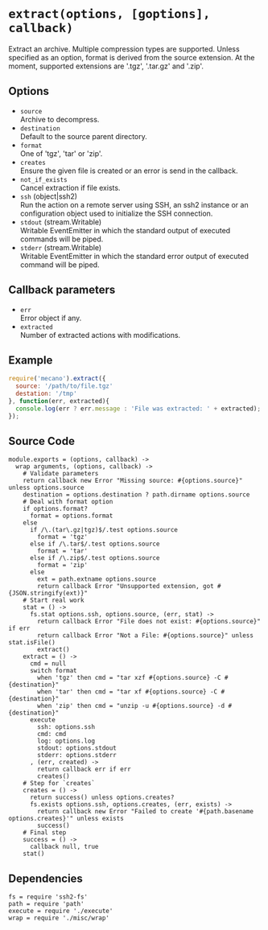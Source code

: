 
# `extract(options, [goptions], callback)`

Extract an archive. Multiple compression types are supported. Unless
specified as an option, format is derived from the source extension. At the
moment, supported extensions are '.tgz', '.tar.gz' and '.zip'.

## Options

*   `source`   
    Archive to decompress.   
*   `destination`   
    Default to the source parent directory.   
*   `format`   
    One of 'tgz', 'tar' or 'zip'.
*   `creates`   
    Ensure the given file is created or an error is send in the callback.   
*   `not_if_exists`   
    Cancel extraction if file exists.   
*   `ssh` (object|ssh2)   
    Run the action on a remote server using SSH, an ssh2 instance or an
    configuration object used to initialize the SSH connection.   
*   `stdout` (stream.Writable)   
    Writable EventEmitter in which the standard output of executed commands will
    be piped.   
*   `stderr` (stream.Writable)   
    Writable EventEmitter in which the standard error output of executed command
    will be piped.   

## Callback parameters

*   `err`   
    Error object if any.   
*   `extracted`   
    Number of extracted actions with modifications.   

## Example

```javascript
require('mecano').extract({
  source: '/path/to/file.tgz'
  destation: '/tmp'
}, function(err, extracted){
  console.log(err ? err.message : 'File was extracted: ' + extracted);
});
```

## Source Code

    module.exports = (options, callback) ->
      wrap arguments, (options, callback) ->
        # Validate parameters
        return callback new Error "Missing source: #{options.source}" unless options.source
        destination = options.destination ? path.dirname options.source
        # Deal with format option
        if options.format?
          format = options.format
        else
          if /\.(tar\.gz|tgz)$/.test options.source
            format = 'tgz'
          else if /\.tar$/.test options.source
            format = 'tar'
          else if /\.zip$/.test options.source
            format = 'zip'
          else
            ext = path.extname options.source
            return callback Error "Unsupported extension, got #{JSON.stringify(ext)}"
        # Start real work
        stat = () ->
          fs.stat options.ssh, options.source, (err, stat) ->
            return callback Error "File does not exist: #{options.source}" if err
            return callback Error "Not a File: #{options.source}" unless stat.isFile()
            extract()
        extract = () ->
          cmd = null
          switch format
            when 'tgz' then cmd = "tar xzf #{options.source} -C #{destination}"
            when 'tar' then cmd = "tar xf #{options.source} -C #{destination}"
            when 'zip' then cmd = "unzip -u #{options.source} -d #{destination}"
          execute
            ssh: options.ssh
            cmd: cmd
            log: options.log
            stdout: options.stdout
            stderr: options.stderr
          , (err, created) ->
            return callback err if err
            creates()
        # Step for `creates`
        creates = () ->
          return success() unless options.creates?
          fs.exists options.ssh, options.creates, (err, exists) ->
            return callback new Error "Failed to create '#{path.basename options.creates}'" unless exists
            success()
        # Final step
        success = () ->
          callback null, true
        stat()

## Dependencies

    fs = require 'ssh2-fs'
    path = require 'path'
    execute = require './execute'
    wrap = require './misc/wrap'








